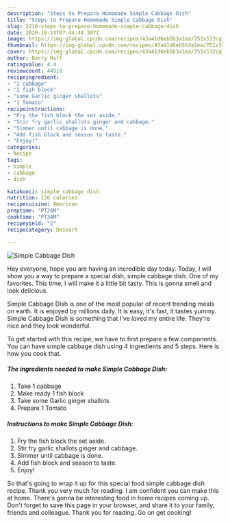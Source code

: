 ```yaml
---
description: "Steps to Prepare Homemade Simple Cabbage Dish"
title: "Steps to Prepare Homemade Simple Cabbage Dish"
slug: 2210-steps-to-prepare-homemade-simple-cabbage-dish
date: 2020-10-14T07:44:44.307Z
image: https://img-global.cpcdn.com/recipes/43a41d6eb5b3a1ea/751x532cq70/simple-cabbage-dish-recipe-main-photo.jpg
thumbnail: https://img-global.cpcdn.com/recipes/43a41d6eb5b3a1ea/751x532cq70/simple-cabbage-dish-recipe-main-photo.jpg
cover: https://img-global.cpcdn.com/recipes/43a41d6eb5b3a1ea/751x532cq70/simple-cabbage-dish-recipe-main-photo.jpg
author: Barry Huff
ratingvalue: 4.4
reviewcount: 44518
recipeingredient:
- "1 cabbage"
- "1 fish block"
- "some Garlic ginger shallots"
- "1 Tomato"
recipeinstructions:
- "Fry the fish block the set aside."
- "Stir fry garlic shallots ginger and cabbage."
- "Simmer until cabbage is done."
- "Add fish block and season to taste."
- "Enjoy!"
categories:
- Recipe
tags:
- simple
- cabbage
- dish

katakunci: simple cabbage dish 
nutrition: 126 calories
recipecuisine: American
preptime: "PT26M"
cooktime: "PT34M"
recipeyield: "2"
recipecategory: Dessert

---
```



![Simple Cabbage Dish](https://img-global.cpcdn.com/recipes/43a41d6eb5b3a1ea/751x532cq70/simple-cabbage-dish-recipe-main-photo.jpg)

Hey everyone, hope you are having an incredible day today. Today, I will show you a way to prepare a special dish, simple cabbage dish. One of my favorites. This time, I will make it a little bit tasty. This is gonna smell and look delicious.

Simple Cabbage Dish is one of the most popular of recent trending meals on earth. It is enjoyed by millions daily. It is easy, it's fast, it tastes yummy. Simple Cabbage Dish is something that I've loved my entire life. They're nice and they look wonderful.




To get started with this recipe, we have to first prepare a few components. You can have simple cabbage dish using 4 ingredients and 5 steps. Here is how you cook that.

<!--inarticleads1-->

##### The ingredients needed to make Simple Cabbage Dish:

1. Take 1 cabbage
1. Make ready 1 fish block
1. Take some Garlic ginger shallots
1. Prepare 1 Tomato




<!--inarticleads2-->

##### Instructions to make Simple Cabbage Dish:

1. Fry the fish block the set aside.
1. Stir fry garlic shallots ginger and cabbage.
1. Simmer until cabbage is done.
1. Add fish block and season to taste.
1. Enjoy!




So that's going to wrap it up for this special food simple cabbage dish recipe. Thank you very much for reading. I am confident you can make this at home. There's gonna be interesting food in home recipes coming up. Don't forget to save this page in your browser, and share it to your family, friends and colleague. Thank you for reading. Go on get cooking!
